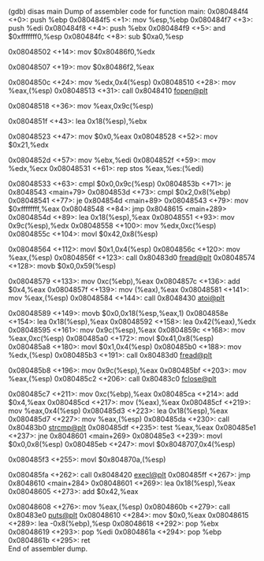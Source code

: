 (gdb) disas main
Dump of assembler code for function main:
   0x080484f4 <+0>:     push   %ebp
   0x080484f5 <+1>:     mov    %esp,%ebp
   0x080484f7 <+3>:     push   %edi
   0x080484f8 <+4>:     push   %ebx
   0x080484f9 <+5>:     and    $0xfffffff0,%esp
   0x080484fc <+8>:     sub    $0xa0,%esp
   <!-- 160 -->
   0x08048502 <+14>:    mov    $0x80486f0,%edx
   <!-- r -->
   0x08048507 <+19>:    mov    $0x80486f2,%eax
   <!-- "/home/user/end/.pass" -->
   0x0804850c <+24>:    mov    %edx,0x4(%esp)
   0x08048510 <+28>:    mov    %eax,(%esp)
   0x08048513 <+31>:    call   0x8048410 <fopen@plt>

   0x08048518 <+36>:    mov    %eax,0x9c(%esp)
   <!-- 156 -->
   0x0804851f <+43>:    lea    0x18(%esp),%ebx
   <!-- 24 -->
   0x08048523 <+47>:    mov    $0x0,%eax
   0x08048528 <+52>:    mov    $0x21,%edx
   <!-- 33 -->
   0x0804852d <+57>:    mov    %ebx,%edi
   0x0804852f <+59>:    mov    %edx,%ecx
   0x08048531 <+61>:    rep stos %eax,%es:(%edi)
   <!-- bzero ? -->

   0x08048533 <+63>:    cmpl   $0x0,0x9c(%esp)
   0x0804853b <+71>:    je     0x8048543 <main+79>
   0x0804853d <+73>:    cmpl   $0x2,0x8(%ebp)
   0x08048541 <+77>:    je     0x804854d <main+89>
   0x08048543 <+79>:    mov    $0xffffffff,%eax
   0x08048548 <+84>:    jmp    0x8048615 <main+289>
   0x0804854d <+89>:    lea    0x18(%esp),%eax
   0x08048551 <+93>:    mov    0x9c(%esp),%edx
   0x08048558 <+100>:   mov    %edx,0xc(%esp)
   0x0804855c <+104>:   movl   $0x42,0x8(%esp)
   <!-- 66 -->
   0x08048564 <+112>:   movl   $0x1,0x4(%esp)
   0x0804856c <+120>:   mov    %eax,(%esp)
   0x0804856f <+123>:   call   0x80483d0 <fread@plt>
   0x08048574 <+128>:   movb   $0x0,0x59(%esp)
   <!-- 89 -->
   0x08048579 <+133>:   mov    0xc(%ebp),%eax
   0x0804857c <+136>:   add    $0x4,%eax
   0x0804857f <+139>:   mov    (%eax),%eax
   0x08048581 <+141>:   mov    %eax,(%esp)
   0x08048584 <+144>:   call   0x8048430 <atoi@plt>

   0x08048589 <+149>:   movb   $0x0,0x18(%esp,%eax,1)
   0x0804858e <+154>:   lea    0x18(%esp),%eax
   0x08048592 <+158>:   lea    0x42(%eax),%edx
   0x08048595 <+161>:   mov    0x9c(%esp),%eax
   0x0804859c <+168>:   mov    %eax,0xc(%esp)
   0x080485a0 <+172>:   movl   $0x41,0x8(%esp)
   0x080485a8 <+180>:   movl   $0x1,0x4(%esp)
   0x080485b0 <+188>:   mov    %edx,(%esp)
   0x080485b3 <+191>:   call   0x80483d0 <fread@plt>

   0x080485b8 <+196>:   mov    0x9c(%esp),%eax
   0x080485bf <+203>:   mov    %eax,(%esp)
   0x080485c2 <+206>:   call   0x80483c0 <fclose@plt>

   0x080485c7 <+211>:   mov    0xc(%ebp),%eax
   0x080485ca <+214>:   add    $0x4,%eax
   0x080485cd <+217>:   mov    (%eax),%eax
   0x080485cf <+219>:   mov    %eax,0x4(%esp)
   0x080485d3 <+223>:   lea    0x18(%esp),%eax
   0x080485d7 <+227>:   mov    %eax,(%esp)
   0x080485da <+230>:   call   0x80483b0 <strcmp@plt>
   0x080485df <+235>:   test   %eax,%eax
   0x080485e1 <+237>:   jne    0x8048601 <main+269>
   0x080485e3 <+239>:   movl   $0x0,0x8(%esp)
   0x080485eb <+247>:   movl   $0x8048707,0x4(%esp)
   <!-- 0x804870a:       "/bin/sh" -->
   0x080485f3 <+255>:   movl   $0x804870a,(%esp)
   <!-- 0x8048707:       "sh" -->
   0x080485fa <+262>:   call   0x8048420 <execl@plt>
   0x080485ff <+267>:   jmp    0x8048610 <main+284>
   0x08048601 <+269>:   lea    0x18(%esp),%eax
   0x08048605 <+273>:   add    $0x42,%eax
   <!-- 66 -->
   0x08048608 <+276>:   mov    %eax,(%esp)
   0x0804860b <+279>:   call   0x80483e0 <puts@plt>
   0x08048610 <+284>:   mov    $0x0,%eax
   0x08048615 <+289>:   lea    -0x8(%ebp),%esp
   0x08048618 <+292>:   pop    %ebx
   0x08048619 <+293>:   pop    %edi
   0x0804861a <+294>:   pop    %ebp
   0x0804861b <+295>:   ret    
End of assembler dump.